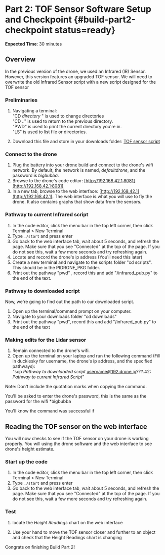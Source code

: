 # Part 2: TOF Sensor Software Setup and Checkpoint {#build-part2-checkpoint status=ready}

**Expected Time**: 30 minutes

## Overview
In the previous version of the drone, we used an Infrared (IR) Sensor. However, this version features an upgraded TOF sensor. We will need to overwrite the old Infrared Sensor script with a new script designed for the TOF sensor

### Preliminaries
1. Navigating a terminal:  
 "CD *directory* " is used to change directories  
 "CD .." is used to return to the previous directory.  
 "PWD" is used to print the current directory you're in.  
 "LS" is used to list file or directories.
  
2. Download this file and store in your downloads folder: [TOF sensor script](https://drive.google.com/file/d/1kzBh2y72ne7w9zU3RDL48IB1u5xJhhaF/view?usp=sharing)

### Connect to the drone

1. Plug the battery into your drone build and connect to the drone's wifi network. By default, the network is named, *defaultdrone*, and the password is *bigbubba*.
2. Browse to the drone's code editor: [http://192.168.42.1:8081](http://192.168.42.1:8081)
3. In a new tab, browse to the web interface: [http://192.168.42.1](http://192.168.42.1). The web interface is what you will use to fly the drone. It also contains graphs that show data from the sensors.

### Pathway to current Infrared script
1. In the code editor, click the menu bar in the top left corner, then click Terminal > New Terminal
2. Type `./start` and press enter
3. Go back to the web interface tab, wait about 5 seconds, and refresh the page. Make sure that you see "Connected" at the top of the page. If you do not see this, wait a few more seconds and try refreshing again.
4. Locate and record the drone's ip address (You'll need this later)
5. Create a new terminal and navigate to the scripts folder "cd scripts". This should be in the PIDRONE_PKG folder. 
6. Print out the pathway "pwd" , record this and add "/infrared_pub.py" to the end of the text. 

### Pathway to downloaded script
Now, we're going to find out the path to our downloaded script.
1. Open up the terminal/command prompt on your computer.
2. Navigate to your downloads folder "cd downloads"
3. Print out the pathway "pwd", record this and add "/infrared_pub.py" to the end of the text


### Making edits for the Lidar sensor
1. Remain connected to the drone's wifi.
3. Open up the terminal on your laptop and run the following command (Fill in duckiesky for username, the drone's ip address, and the specified pathways):  
"scp *Pathway to downloaded script* username@192.drone.ip???.42: *Pathway to current Infrared Script*"  

Note: Don't include the quotation marks when copying the command.

You'll be asked to enter the drone's password, this is the same as the password for the wifi *bigbubba

You'll know the command was successful if 

## Reading the TOF sensor on the web interface

You will now checks to see if the TOF sensor on your drone is working properly. You will using the drone software and the web interface to see drone's height estimate.

### Start up the code

1. In the code editor, click the menu bar in the top left corner, then click Terminal > New Terminal
2. Type `./start` and press enter
3. Go back to the web interface tab, wait about 5 seconds, and refresh the page. Make sure that you see "Connected" at the top of the page. If you do not see this, wait a few more seconds and try refreshing again.

### Test

1. locate the *Height Readings* chart on the web interface

1. Use your hand to move the TOF sensor closer and further to an object and check that the Height Readings chart is changing



Congrats on finishing Build Part 2!
